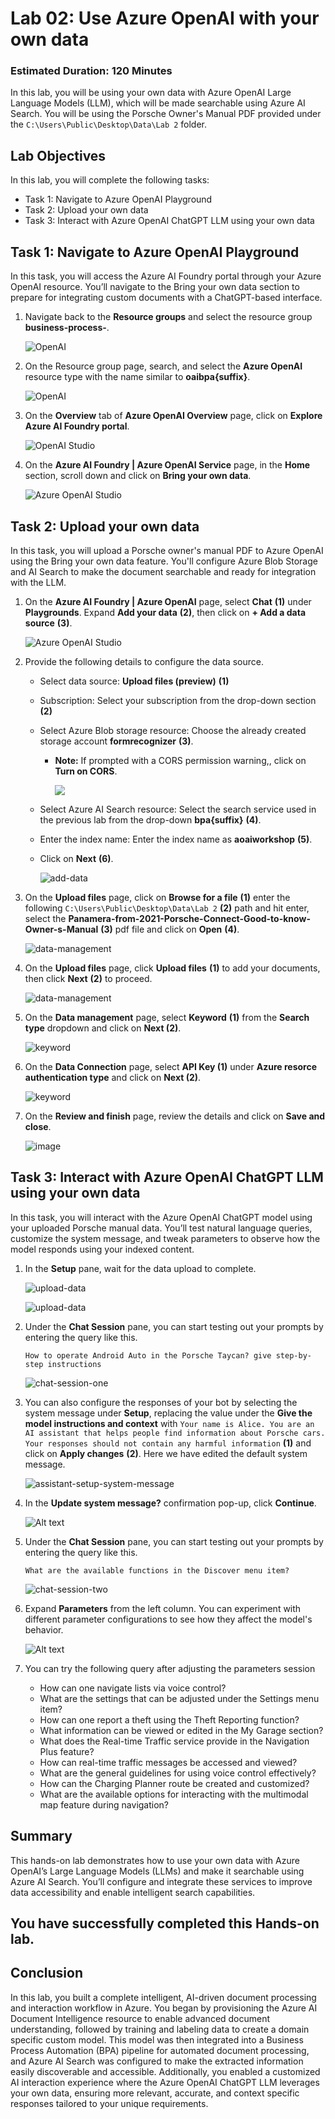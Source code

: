 # Lab 02: Use Azure OpenAI with your own data

### Estimated Duration: 120 Minutes

In this lab, you will be using your own data with Azure OpenAI Large Language Models (LLM), which will be made searchable using Azure AI Search. You will be using the Porsche Owner's Manual PDF provided under the `C:\Users\Public\Desktop\Data\Lab 2` folder.

## Lab Objectives

In this lab, you will complete the following tasks:

* Task 1: Navigate to Azure OpenAI Playground
* Task 2: Upload your own data
* Task 3: Interact with Azure OpenAI ChatGPT LLM using your own data

## Task 1: Navigate to Azure OpenAI Playground

In this task, you will access the Azure AI Foundry portal through your Azure OpenAI resource. You’ll navigate to the Bring your own data section to prepare for integrating custom documents with a ChatGPT-based interface.

1. Navigate back to the **Resource groups** and select the resource group **business-process-<inject key="Deployment ID" enableCopy="false"/>**.

   ![OpenAI](images/rgg.png)

2. On the Resource group page, search, and select the **Azure OpenAI** resource type with the name similar to **oaibpa{suffix}**.

   ![OpenAI](images/9-7-25-l2-1.png)

3. On the **Overview** tab of **Azure OpenAI Overview** page, click on **Explore Azure AI Foundry portal**.

   ![OpenAI Studio](images/9-7-25-l2-2.png)

4. On the **Azure AI Foundry | Azure OpenAI Service** page, in the **Home** section, scroll down and click on **Bring your own data**.

   ![Azure OpenAI Studio](images/pg3-task1-4.png)

## Task 2: Upload your own data

In this task, you will upload a Porsche owner's manual PDF to Azure OpenAI using the Bring your own data feature. You'll configure Azure Blob Storage and AI Search to make the document searchable and ready for integration with the LLM. 

1. On the **Azure AI Foundry | Azure OpenAI** page, select **Chat** **(1)** under **Playgrounds**. Expand **Add your data** **(2)**, then click on **+ Add a data source** **(3)**.

   ![Azure OpenAI Studio](images/9-7-25-l2-3.png)

1. Provide the following details to configure the data source.
    
    - Select data source: **Upload files (preview)** **(1)**

    - Subscription: Select your subscription from the drop-down section **(2)**

    - Select Azure Blob storage resource: Choose the already created storage account **formrecognizer<inject key="Deployment ID">** **(3)**. 
      
      - **Note:** If prompted with a CORS permission warning,, click on **Turn on CORS**.

         ![](images/cors.png)

    - Select Azure AI Search resource: Select the search service used in the previous lab from the drop-down **bpa{suffix}** **(4)**.

    - Enter the index name: Enter the index name as **aoaiworkshop** **(5)**.
    
    - Click on **Next** **(6)**.

      ![add-data](images/uploadfilesnew.png) 

1. On the **Upload files** page, click on **Browse for a file** **(1)** enter the following `C:\Users\Public\Desktop\Data\Lab 2` **(2)** path and hit enter, select the **Panamera-from-2021-Porsche-Connect-Good-to-know-Owner-s-Manual** **(3)** pdf  file and click on **Open** **(4)**.

   ![data-management](images/data-managementnew.png)

1. On the **Upload files** page, click **Upload files** **(1)** to add your documents, then click **Next** **(2)** to proceed.

   ![data-management](images/data-management-uploadnew.png)

1. On the **Data management** page, select **Keyword** **(1)** from the **Search type** dropdown and click on **Next (2)**.

   ![keyword](images/uploadfiles1new.png)

1. On the **Data Connection** page, select **API Key (1)** under **Azure resorce authentication type** and click on **Next (2)**.

   ![keyword](images/E2-T2-S5.png)

1. On the **Review and finish** page, review the details and click on **Save and close**.

   ![image](images/9-7-25-l2-4.png)

## Task 3: Interact with Azure OpenAI ChatGPT LLM using your own data

In this task, you will interact with the Azure OpenAI ChatGPT model using your uploaded Porsche manual data. You’ll test natural language queries, customize the system message, and tweak parameters to observe how the model responds using your indexed content.

1. In the **Setup** pane, wait for the data upload to complete.

   ![upload-data](images/pg3-task3-1.png)

   ![upload-data](images/pg3-task3-1.1.png)

2. Under the **Chat Session** pane, you can start testing out your prompts by entering the query like this.

    ```
    How to operate Android Auto in the Porsche Taycan? give step-by-step instructions
    ```

   ![chat-session-one](images/pg3-task3-2.png)

3. You can also configure the responses of your bot by selecting the system message under **Setup**, replacing the value under the **Give the model instructions and context** with `Your name is Alice. You are an AI assistant that helps people find information about Porsche cars. Your responses should not contain any harmful information` **(1)** and click on **Apply changes** **(2)**. Here we have edited the default system message.

   ![assistant-setup-system-message](images/pg3-task3-3.png)

4. In the **Update system message?** confirmation pop-up, click **Continue**.

   ![Alt text](images/update-new.png)

5. Under the **Chat Session** pane, you can start testing out your prompts by entering the query like this.

    ```
    What are the available functions in the Discover menu item?
    ```
   
    ![chat-session-two](images/pg3-task3-5new.png)

6. Expand **Parameters** from the left column. You can experiment with different parameter configurations to see how they affect the model's behavior.

    ![Alt text](images/E2-T2-S6.png)

7. You can try the following query after adjusting the parameters session

   - How can one navigate lists via voice control?
   - What are the settings that can be adjusted under the Settings menu item?
   - How can one report a theft using the Theft Reporting function?
   - What information can be viewed or edited in the My Garage section?
   - What does the Real-time Traffic service provide in the Navigation Plus feature?
   - How can real-time traffic messages be accessed and viewed?
   - What are the general guidelines for using voice control effectively?
   - How can the Charging Planner route be created and customized?
   - What are the available options for interacting with the multimodal map feature during navigation?

## Summary 

This hands-on lab demonstrates how to use your own data with Azure OpenAI’s Large Language Models (LLMs) and make it searchable using Azure AI Search. You’ll configure and integrate these services to improve data accessibility and enable intelligent search capabilities.

## You have successfully completed this Hands-on lab.

## Conclusion

In this lab, you built a complete intelligent, AI-driven document processing and interaction workflow in Azure. You began by provisioning the Azure AI Document Intelligence resource to enable advanced document understanding, followed by training and labeling data to create a domain specific custom model. This model was then integrated into a Business Process Automation (BPA) pipeline for automated document processing, and Azure AI Search was configured to make the extracted information easily discoverable and accessible. Additionally, you enabled a customized AI interaction experience where the Azure OpenAI ChatGPT LLM leverages your own data, ensuring more relevant, accurate, and context specific responses tailored to your unique requirements.
